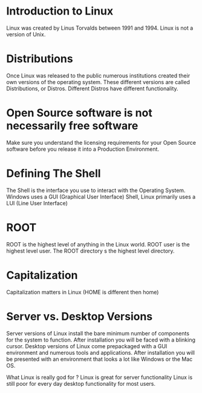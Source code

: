 # Introduction to Linux
Linux was created by Linus Torvalds between 1991 and 1994. Linux is not a version of Unix.

# Distributions 
Once Linux was released to the public numerous institutions created their own versions of the operating system. These different versions are called Distributions, or Distros. Different Distros have different functionality. 

# Open Source software is not necessarily free software 
Make sure you understand the licensing requirements for your Open Source software before you release it into a Production Environment. 

# Defining The Shell
The Shell is the interface you use to interact with the Operating System. Windows uses a GUI (Graphical User Interface) Shell, Linux primarily uses a LUI (Line User Interface) 

# ROOT 
ROOT is the highest level of anything in the Linux world. ROOT user is the highest level user. The ROOT directory s the highest level directory. 

# Capitalization
Capitalization matters in Linux (HOME is different then home) 

# Server vs. Desktop Versions 
Server versions of Linux install the bare minimum number of components for the system to function. After installation you will be faced with a blinking cursor. Desktop versions of Linux come prepackaged with a GUI environment and numerous tools and applications. After installation you will be presented with an environment that looks a lot like Windows or the Mac OS. 

What Linux is really god for ? 
Linux is great for server functionality 
Linux is still poor for every day desktop functionality for most users.
